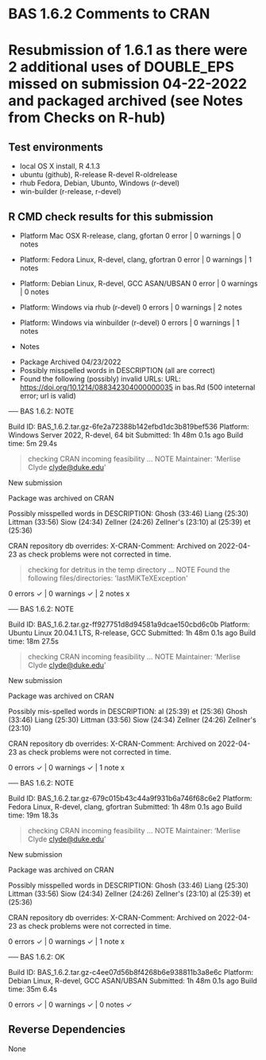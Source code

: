 # BAS 1.6.2 Comments to CRAN

# Resubmission of 1.6.1 as there were 2 additional uses of DOUBLE_EPS missed on submission 04-22-2022 and  packaged archived  (see Notes from Checks on R-hub)

## Test environments

* local OS X install, R 4.1.3
* ubuntu  (github), R-release R-devel R-oldrelease
* rhub Fedora, Debian, Ubunto, Windows (r-devel)
* win-builder (r-release, r-devel)

## R CMD check results for this submission

* Platform Mac OSX R-release, clang, gfortan 0 error | 0 warnings | 0 notes 

* Platform:   Fedora Linux, R-devel, clang, gfortran  0 error | 0 warnings | 1 notes  
  
* Platform:   Debian Linux, R-devel, GCC ASAN/UBSAN  0 error | 0 warnings | 0 notes  

* Platform:   Windows via rhub (r-devel)  0 errors | 0 warnings  | 2 notes 

* Platform:   Windows via  winbuilder (r-devel)  0 errors | 0 warnings  | 1 notes 


- Notes 

* Package Archived  04/23/2022
* Possibly misspelled words in DESCRIPTION  (all are correct)
* Found the following (possibly) invalid URLs:
  URL: https://doi.org/10.1214/088342304000000035 in bas.Rd  (500 inteternal error; url is valid)



── BAS 1.6.2: NOTE

  Build ID:   BAS_1.6.2.tar.gz-6fe2a72388b142efbd1dc3b819bef536
  Platform:   Windows Server 2022, R-devel, 64 bit
  Submitted:  1h 48m 0.1s ago
  Build time: 5m 29.4s

> checking CRAN incoming feasibility ... NOTE
  Maintainer: 'Merlise Clyde <clyde@duke.edu>'
  
  New submission
  
  Package was archived on CRAN
  
  Possibly misspelled words in DESCRIPTION:
    Ghosh (33:46)
    Liang (25:30)
    Littman (33:56)
    Siow (24:34)
    Zellner (24:26)
    Zellner's (23:10)
    al (25:39)
    et (25:36)
  
  CRAN repository db overrides:
    X-CRAN-Comment: Archived on 2022-04-23 as check problems were not
      corrected in time.

> checking for detritus in the temp directory ... NOTE
  Found the following files/directories:
    'lastMiKTeXException'

0 errors ✓ | 0 warnings ✓ | 2 notes x

── BAS 1.6.2: NOTE

  Build ID:   BAS_1.6.2.tar.gz-ff927751d8d94581a9dcae150cbd6c0b
  Platform:   Ubuntu Linux 20.04.1 LTS, R-release, GCC
  Submitted:  1h 48m 0.1s ago
  Build time: 18m 27.5s

> checking CRAN incoming feasibility ... NOTE
  Maintainer: ‘Merlise Clyde <clyde@duke.edu>’
  
  New submission
  
  Package was archived on CRAN
  
  Possibly mis-spelled words in DESCRIPTION:
    al (25:39)
    et (25:36)
    Ghosh (33:46)
    Liang (25:30)
    Littman (33:56)
    Siow (24:34)
    Zellner (24:26)
    Zellner's (23:10)
  
  CRAN repository db overrides:
    X-CRAN-Comment: Archived on 2022-04-23 as check problems were not
      corrected in time.

0 errors ✓ | 0 warnings ✓ | 1 note x

── BAS 1.6.2: NOTE

  Build ID:   BAS_1.6.2.tar.gz-679c015b43c44a9f931b6a746f68c6e2
  Platform:   Fedora Linux, R-devel, clang, gfortran
  Submitted:  1h 48m 0.1s ago
  Build time: 19m 18.3s

> checking CRAN incoming feasibility ... NOTE
  Maintainer: ‘Merlise Clyde <clyde@duke.edu>’
  
  New submission
  
  Package was archived on CRAN
  
  Possibly misspelled words in DESCRIPTION:
    Ghosh (33:46)
    Liang (25:30)
    Littman (33:56)
    Siow (24:34)
    Zellner (24:26)
    Zellner's (23:10)
    al (25:39)
    et (25:36)
  
  CRAN repository db overrides:
    X-CRAN-Comment: Archived on 2022-04-23 as check problems were not
      corrected in time.

0 errors ✓ | 0 warnings ✓ | 1 note x

── BAS 1.6.2: OK

  Build ID:   BAS_1.6.2.tar.gz-c4ee07d56b8f4268b6e938811b3a8e6c
  Platform:   Debian Linux, R-devel, GCC ASAN/UBSAN
  Submitted:  1h 48m 0.1s ago
  Build time: 35m 6.4s

0 errors ✓ | 0 warnings ✓ | 0 notes ✓


## Reverse Dependencies

 
None

